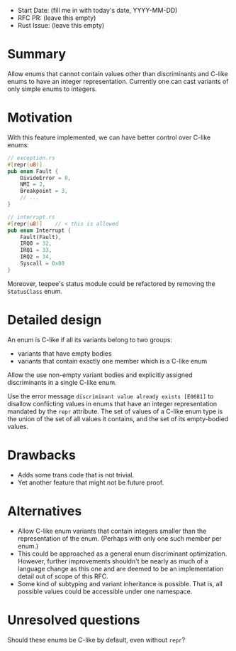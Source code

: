 - Start Date: (fill me in with today's date, YYYY-MM-DD)
- RFC PR: (leave this empty)
- Rust Issue: (leave this empty)

# Summary

Allow enums that cannot contain values other than discriminants and C-like
enums to have an integer representation. Currently one can cast variants of
only simple enums to integers.

# Motivation

With this feature implemented, we can have better control over C-like enums:

```rust
// exception.rs
#[repr(u8)]
pub enum Fault {
    DivideError = 0,
    NMI = 2,
    Breakpoint = 3,
    // ...
}

// interrupt.rs
#[repr(u8)]    // < this is allowed
pub enum Interrupt {
    Fault(Fault),
    IRQ0 = 32,
    IRQ1 = 33,
    IRQ2 = 34,
    Syscall = 0x80
}
```

Moreover, teepee's status module could be refactored by removing the
`StatusClass` enum.

# Detailed design

An enum is C-like if all its variants belong to two groups:

* variants that have empty bodies
* variants that contain exactly one member which is a C-like enum

Allow the use non-empty variant bodies and explicitly assigned discriminants
in a single C-like enum.

Use the error message `discriminant value already exists [E0081]` to disallow
conflicting values in enums that have an integer representation mandated by
the `repr` attribute. The set of values of a C-like enum type is the union of
the set of all values it contains, and the set of its empty-bodied values.

# Drawbacks

* Adds some trans code that is not trivial.
* Yet another feature that might not be future proof.

# Alternatives

* Allow C-like enum variants that contain integers smaller than the
  representation of the enum. (Perhaps with only one such member per enum.)
* This could be approached as a general enum discriminant optimization.
  However, further improvements shouldn't be nearly as much of a language
  change as this one and are deemed to be an implementation detail out of
  scope of this RFC.
* Some kind of subtyping and variant inheritance is possible. That is, all
  possible values could be accessible under one namespace.

# Unresolved questions

Should these enums be C-like by default, even without `repr`?
